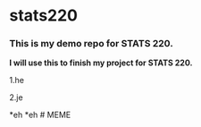 # stats220
### This is my demo repo for STATS 220. 

**I will use this to finish my project for STATS 220.**
<!---numbered list --->
1.he

2.je

<!---unordered list ---!>
*eh

*eh

# MEME
